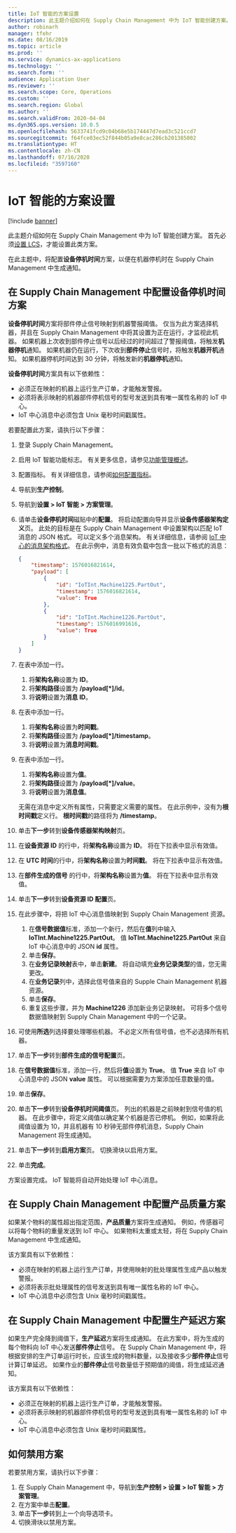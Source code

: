 ```yaml
---
title: IoT 智能的方案设置
description: 此主题介绍如何在 Supply Chain Management 中为 IoT 智能创建方案。
author: robinarh
manager: tfehr
ms.date: 08/16/2019
ms.topic: article
ms.prod: ''
ms.service: dynamics-ax-applications
ms.technology: ''
ms.search.form: ''
audience: Application User
ms.reviewer: ''
ms.search.scope: Core, Operations
ms.custom: ''
ms.search.region: Global
ms.author: ''
ms.search.validFrom: 2020-04-04
ms.dyn365.ops.version: 10.0.5
ms.openlocfilehash: 5633741fcd9c04b68e5b174447d7ead3c521ccd7
ms.sourcegitcommit: f64fce03ec52f844b05a9e8cac286cb201385002
ms.translationtype: HT
ms.contentlocale: zh-CN
ms.lasthandoff: 07/16/2020
ms.locfileid: "3597160"
---
```

# <a name="scenario-setup-for-iot-intelligence"></a>IoT 智能的方案设置

[!include [banner](../../includes/banner.md)]

此主题介绍如何在 Supply Chain Management 中为 IoT 智能创建方案。 首先必须[设置 LCS](iot-lcs-setup.md)，才能设置此类方案。

在此主题中，将配置**设备停机时间**方案，以便在机器停机时在 Supply Chain Management 中生成通知。

## <a name="configure-the-equipment-downtime-scenario-in-supply-chain-management"></a>在 Supply Chain Management 中配置**设备停机时间**方案

**设备停机时间**方案将部件停止信号映射到机器警报阈值。 仅当为此方案选择机器，并且在 Supply Chain Management 中将其设置为正在运行，才监视此机器。 如果机器上次收到部件停止信号以后经过的时间超过了警报阈值，将触发**机器停机**通知。 如果机器仍在运行，下次收到**部件停止**信号时，将触发**机器开机**通知。 如果机器停机时间达到 30 分钟，将触发新的**机器停机**通知。

**设备停机时间**方案具有以下依赖性：

+ 必须正在映射的机器上运行生产订单，才能触发警报。
+ 必须将表示映射的机器部件停机信号的型号发送到具有唯一属性名称的 IoT 中心。
+ IoT 中心消息中必须包含 Unix 毫秒时间戳属性。

若要配置此方案，请执行以下步骤：

1. 登录 Supply Chain Management。
2. 启用 IoT 智能功能标志。 有关更多信息，请参见[功能管理概述](https://docs.microsoft.com/dynamics365/fin-ops-core/fin-ops/get-started/feature-management/feature-management-overview.md)。
3. 配置指标。 有关详细信息，请参阅[如何配置指标](iot-metrics-setup.md#configure-metrics)。
4. 导航到**生产控制**。
5. 导航到**设置 \> IoT 智能 \> 方案管理**。
6. 请单击**设备停机时间**磁贴中的**配置**。 将启动配置向导并显示**设备传感器架构定义**页。 此处的目标是在 Supply Chain Management 中设置架构以匹配 IoT 消息的 JSON 格式。 可以定义多个消息架构。 有关详细信息，请参阅 [IoT 中心的消息架构格式](iot-schema-format.md)。 在此示例中，消息有效负载中包含一批以下格式的消息：

    ```json
    {
        "timestamp": 1576016821614,
        "payload": [
            {
                "id": "IoTInt.Machine1225.PartOut",
                "timestamp": 1576016821614,
                "value": True
            },
            {
                "id": "IoTInt.Machine1226.PartOut",
                "timestamp": 1576016991616,
                "value": True
            }
        ]
    }
    ```

7. 在表中添加一行。

    1. 将**架构名称**设置为 **ID**。
    2. 将**架构路径**设置为 **/payload[\*]/id**。
    3. 将**说明**设置为**消息 ID**。

8. 在表中添加一行。

    1. 将**架构名称**设置为**时间戳**。
    2. 将**架构路径**设置为 **/payload[\*]/timestamp**。
    3. 将**说明**设置为**消息时间戳**。

9. 在表中添加一行。

    1. 将**架构名称**设置为**值**。
    2. 将**架构路径**设置为 **/payload[\*]/value**。
    3. 将**说明**设置为**消息值**。

    无需在消息中定义所有属性，只需要定义需要的属性。 在此示例中，没有为**根时间戳**定义行。 **根时间戳**的路径将为 **/timestamp**。
  
10. 单击**下一步**转到**设备传感器架构映射**页。
11. 在**设备资源 ID** 的行中，将**架构名称**设置为 **ID**。 将在下拉表中显示有效值。
12. 在 **UTC 时间**的行中，将**架构名称**设置为**时间戳**。 将在下拉表中显示有效值。
13. 在**部件生成的信号** 的行中，将**架构名称**设置为**值**。 将在下拉表中显示有效值。
14. 单击**下一步**转到**设备资源 ID 配置**页。
15. 在此步骤中，将把 IoT 中心消息值映射到 Supply Chain Management 资源。

    1. 在**信号数据值**标准，添加一个新行，然后在**值**列中输入 **IoTInt.Machine1225.PartOut**。 值 **IoTInt.Machine1225.PartOut** 来自 IoT 中心消息中的 JSON **id** 属性。
    2. 单击**保存**。
    3. 在**业务记录映射**表中，单击**新建**。 将自动填充**业务记录类型**的值，您无需更改。
    4. 在**业务记录**列中，选择此信号值来自的 Supple Chain Management 机器资源。
    5. 单击**保存**。
    6. 重复这些步骤，并为 **Machine1226** 添加新业务记录映射。 可将多个信号数据值映射到 Supply Chain Management 中的一个记录。

16. 可使用**所选**列选择要处理哪些机器。 不必定义所有信号值，也不必选择所有机器。
17. 单击**下一步**转到**部件生成的信号配置**页。
18. 在**信号数据值**标准，添加一行，然后将**值**设置为 **True**。 值 **True** 来自 IoT 中心消息中的 JSON **value** 属性。 可以根据需要为方案添加任意数量的值。
19. 单击**保存**。
20. 单击**下一步**转到**设备停机时间阈值**页。 列出的机器是之前映射到信号值的机器。 在此步骤中，将定义阈值以确定某个机器是否已停机。 例如，如果将此阈值设置为 10，并且机器有 10 秒钟无部件停机消息，Supply Chain Management 将生成通知。
21. 单击**下一步**转到**启用方案**页。 切换滑块以启用方案。
22. 单击**完成**。

方案设置完成。 IoT 智能将自动开始处理 IoT 中心消息。

## <a name="configure-the-product-quality-scenario-in-supply-chain-management"></a>在 Supply Chain Management 中配置**产品质量**方案

如果某个物料的属性超出指定范围，**产品质量**方案将生成通知。 例如，传感器可以将每个物料的重量发送到 IoT 中心。 如果物料太重或太轻，将在 Supply Chain Management 中生成通知。

该方案具有以下依赖性：

+ 必须在映射的机器上运行生产订单，并使用映射的批处理属性生成产品以触发警报。
+ 必须将表示批处理属性的信号发送到具有唯一属性名称的 IoT 中心。
+ IoT 中心消息中必须包含 Unix 毫秒时间戳属性。

## <a name="configure-the-production-delays-scenario-in-supply-chain-management"></a>在 Supply Chain Management 中配置**生产延迟**方案

如果生产完全降到阈值下，**生产延迟**方案将生成通知。 在此方案中，将为生成的每个物料向 IoT 中心发送**部件停止**信号。 在 Supply Chain Management 中，将根据安排的生产订单运行时长，应该生成的物料数量，以及接收多少**部件停止**信号计算订单延迟。 如果作业的**部件停止**信号数量低于预期值的阈值，将生成延迟通知。

该方案具有以下依赖性：

+ 必须正在映射的机器上运行生产订单，才能触发警报。
+ 必须将表示映射的机器部件停机信号的型号发送到具有唯一属性名称的 IoT 中心。
+ IoT 中心消息中必须包含 Unix 毫秒时间戳属性。

## <a name="how-to-disable-a-scenario"></a>如何禁用方案

若要禁用方案，请执行以下步骤：

1. 在 Supply Chain Management 中，导航到**生产控制 \> 设置 \> IoT 智能 \> 方案管理**。
2. 在方案中单击**配置**。
3. 单击**下一步**转到上一个向导选项卡。
4. 切换滑块以禁用方案。
